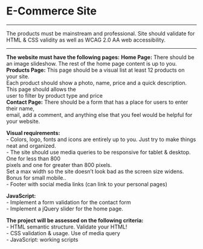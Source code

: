 # E-Commerce Site

-------------------------------------------------------------------------------------------------------

The products must be mainstream and professional.
Site should validate for HTML & CSS validity as well as WCAG 2.0 AA web accessibility.

-------------------------------------------------------------------------------------------------------


**The website must have the following pages:**
    **Home Page:** There should be an image slideshow. The rest of the home page content is up to you.  
    **Products Page:** This page should be a visual list at least 12 products on your site.   
      Each product should show a photo, name, price and a quick description. This page should allows the   
      user to filter by product type and price    
    **Contact Page:** There should be a form that has a place for users to enter their name,  
      email, add a comment, and anything else that you feel would be helpful for your website.  

**Visual requirements:**  
    - Colors, logo, fonts and icons are entirely up to you. Just try to make things neat and organized.    
    - The site should use media queries to be responsive for tablet & desktop. One for less than 800    
      pixels and one for greater than 800 pixels.    
      Set a max width so the site doesn’t look bad as the screen size widens. Bonus for small mobile..     
    - Footer with social media links (can link to your personal pages)     

**JavaScript:**   
    - Implement a form validation for the contact form    
    - Implement a jQuery slider for the home page.    

**The project will be assessed on the following criteria:**   
    - HTML semantic structure. Validate your HTML!      
    - CSS validation & usage. Use of media query        
    - JavaScript: working scripts                  





